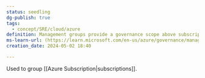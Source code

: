 ```yaml
---
status: seedling
dg-publish: true
tags:
  - concept/SRE/cloud/azure
definition: Management groups provide a governance scope above subscriptions.
ms-learn-url: (https://learn.microsoft.com/en-us/azure/governance/management-groups/overview)
creation_date: 2024-05-02 18:40

---
```

Used to group [[Azure Subscription|subscriptions]].




